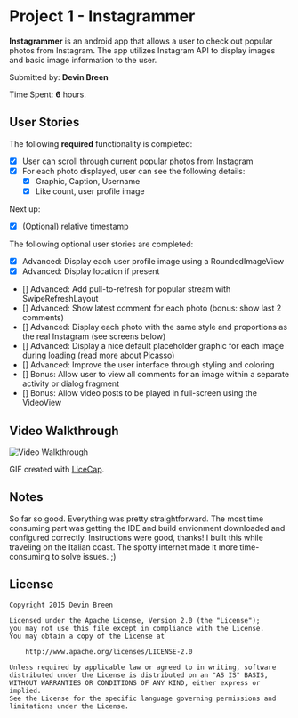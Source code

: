 # Project 1 - **Instagrammer**

**Instagrammer** is an android app that allows a user to check out popular photos from Instagram. The app utilizes Instagram API to display images and basic image information to the user.

Submitted by: **Devin Breen**

Time Spent: **6** hours.

## User Stories

The following **required** functionality is completed:
- [x] User can scroll through current popular photos from Instagram
- [x] For each photo displayed, user can see the following details:
    - [x] Graphic, Caption, Username
    - [x] Like count, user profile image

Next up:
- [x] (Optional) relative timestamp

The following optional user stories are completed:
- [x] Advanced: Display each user profile image using a RoundedImageView
- [x] Advanced: Display location if present
- [] Advanced: Add pull-to-refresh for popular stream with SwipeRefreshLayout
- [] Advanced: Show latest comment for each photo (bonus: show last 2 comments)
- [] Advanced: Display each photo with the same style and proportions as the real Instagram (see screens below)
- [] Advanced: Display a nice default placeholder graphic for each image during loading (read more about Picasso)
- [] Advanced: Improve the user interface through styling and coloring
- [] Bonus: Allow user to view all comments for an image within a separate activity or dialog fragment
- [] Bonus: Allow video posts to be played in full-screen using the VideoView

## Video Walkthrough

<img src='https://raw.githubusercontent.com/ometa/codepath-week1-project/master/demo/project1-demo.gif' title='Video Walkthrough' width='' alt='Video Walkthrough' />

GIF created with [LiceCap](http://www.cockos.com/licecap/).

## Notes

So far so good.
Everything was pretty straightforward. The most time consuming part was getting
the IDE and build envionment downloaded and configured correctly. Instructions were
good, thanks! I built this while traveling on the Italian coast. The spotty internet
made it more time-consuming to solve issues.  ;)

## License

    Copyright 2015 Devin Breen

    Licensed under the Apache License, Version 2.0 (the "License");
    you may not use this file except in compliance with the License.
    You may obtain a copy of the License at

        http://www.apache.org/licenses/LICENSE-2.0

    Unless required by applicable law or agreed to in writing, software
    distributed under the License is distributed on an "AS IS" BASIS,
    WITHOUT WARRANTIES OR CONDITIONS OF ANY KIND, either express or implied.
    See the License for the specific language governing permissions and
    limitations under the License.
